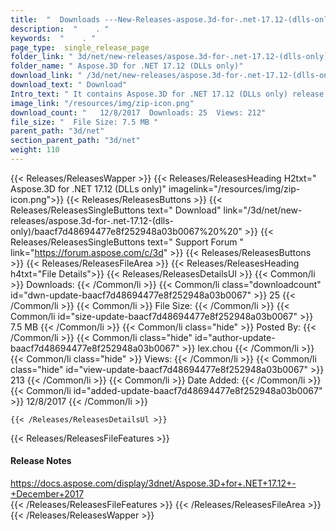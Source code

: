 ```yaml
---
title:  "  Downloads ---New-Releases-aspose.3d-for-.net-17.12-(dlls-only) . " 
description:  "    . " 
keywords:  "    . " 
page_type:  single_release_page
folder_link: " 3d/net/new-releases/aspose.3d-for-.net-17.12-(dlls-only)/"
folder_name: " Aspose.3D for .NET 17.12 (DLLs only)"
download_link: " /3d/net/new-releases/aspose.3d-for-.net-17.12-(dlls-only)/baacf7d48694477e8f252948a03b0067"
download_text: " Download"
Intro_text: " It contains Aspose.3D for .NET 17.12 (DLLs only) release."
image_link: "/resources/img/zip-icon.png"
download_count: "   12/8/2017  Downloads: 25  Views: 212"
file_size: "  File Size: 7.5 MB "
parent_path: "3d/net"
section_parent_path: "3d/net"
weight: 110 
---
```


{{< Releases/ReleasesWapper >}}
  {{< Releases/ReleasesHeading H2txt=" Aspose.3D for .NET 17.12 (DLLs only)" imagelink="/resources/img/zip-icon.png">}}
  {{< Releases/ReleasesButtons >}}
    {{< Releases/ReleasesSingleButtons text=" Download" link="/3d/net/new-releases/aspose.3d-for-.net-17.12-(dlls-only)/baacf7d48694477e8f252948a03b0067%20%20" >}}
    {{< Releases/ReleasesSingleButtons text=" Support Forum " link="https://forum.aspose.com/c/3d" >}}
  {{< Releases/ReleasesButtons >}}
  {{< Releases/ReleasesFileArea >}}
    {{< Releases/ReleasesHeading h4txt="File Details">}}
    {{< Releases/ReleasesDetailsUl >}}
            {{< Common/li  >}} Downloads: {{< /Common/li >}} 
      {{< Common/li class="downloadcount" id="dwn-update-baacf7d48694477e8f252948a03b0067" >}} 25 {{< /Common/li >}} 
      {{< Common/li  >}} File Size: {{< /Common/li >}} 
      {{< Common/li id="size-update-baacf7d48694477e8f252948a03b0067" >}} 7.5 MB {{< /Common/li >}} 
      {{< Common/li  class="hide" >}} Posted By: {{< /Common/li >}} 
      {{< Common/li class="hide" id="author-update-baacf7d48694477e8f252948a03b0067" >}} lex.chou {{< /Common/li >}} 
      {{< Common/li class="hide"  >}} Views: {{< /Common/li >}} 
      {{< Common/li class="hide" id="view-update-baacf7d48694477e8f252948a03b0067" >}} 213 {{< /Common/li >}} 
      {{< Common/li  >}} Date Added: {{< /Common/li >}} 
      {{< Common/li id="added-update-baacf7d48694477e8f252948a03b0067" >}} 12/8/2017 {{< /Common/li >}} 

    {{< /Releases/ReleasesDetailsUl >}}

  {{< Releases/ReleasesFileFeatures >}}
      <h4>Release Notes</h4><div><a href="https://docs.aspose.com/display/3dnet/Aspose.3D+for+.NET+17.12+-+December+2017">https://docs.aspose.com/display/3dnet/Aspose.3D+for+.NET+17.12+-+December+2017</a></div>
  {{< /Releases/ReleasesFileFeatures >}}
 {{< /Releases/ReleasesFileArea >}}
{{< /Releases/ReleasesWapper >}}


